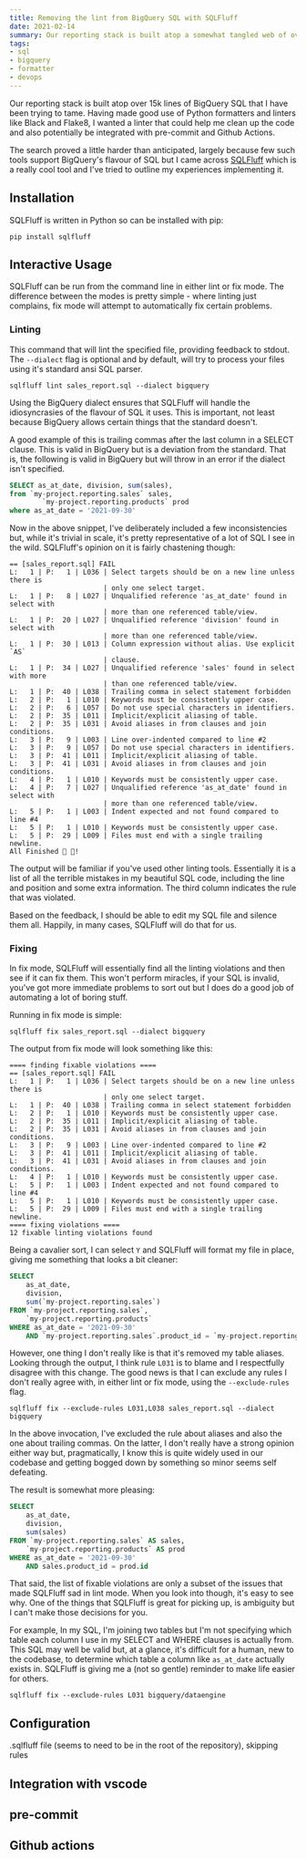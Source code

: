 ```yaml
---
title: Removing the lint from BigQuery SQL with SQLFluff
date: 2021-02-14
summary: Our reporting stack is built atop a somewhat tangled web of over 15k lines of BigQuery SQL. I wanted a linter that could help me clean up the code and also potentially be integrated with pre-commit and Github Actions. The search proved a little harder than anticipated, largely because few such tools support BigQuery's flavour of SQL but I came across SQLFluff and have been checking how feasible it would be to use on this project.
tags:
- sql
- bigquery
- formatter
- devops
---
```


Our reporting stack is built atop over 15k lines of BigQuery SQL that I have been trying to tame. Having made good use of Python formatters and linters like Black and Flake8, I wanted a linter that could help me clean up the code and also potentially be integrated with pre-commit and Github Actions.

The search proved a little harder than anticipated, largely because few such tools support BigQuery's flavour of SQL but I came across [SQLFluff](https://www.sqlfluff.com/) which is a really cool tool and I've tried to outline my experiences implementing it.

## Installation

SQLFluff is written in Python so can be installed with pip:

```bash{promptHost: "deathstar"}
pip install sqlfluff
```

## Interactive Usage

SQLFluff can be run from the command line in either lint or fix mode. The difference between the modes is pretty simple - where linting just complains, fix mode will attempt to automatically fix certain problems.

### Linting

This command that will lint the specified file, providing feedback to stdout. The `--dialect` flag is optional and by default, will try to process your files using it's standard ansi SQL parser.

```bash{promptHost: "deathstar"}
sqlfluff lint sales_report.sql --dialect bigquery
```

Using the BigQuery dialect ensures that SQLFluff will handle the idiosyncrasies of the flavour of SQL it uses. This is important, not least because BigQuery allows certain things that the standard doesn't.

A good example of this is trailing commas after the last column in a SELECT clause. This is valid in BigQuery but is a deviation from the standard. That is, the following is valid in BigQuery but will throw in an error if the dialect isn't specified.

```SQL
SELECT as_at_date, division, sum(sales),
from `my-project.reporting.sales` sales,
        `my-project.reporting.products` prod
where as_at_date = '2021-09-30'
```

Now in the above snippet, I've deliberately included a few inconsistencies but, while it's trivial in scale, it's pretty representative of a lot of SQL I see in the wild. SQLFluff's opinion on it is fairly chastening though:

```
== [sales_report.sql] FAIL
L:   1 | P:   1 | L036 | Select targets should be on a new line unless there is
                       | only one select target.
L:   1 | P:   8 | L027 | Unqualified reference 'as_at_date' found in select with
                       | more than one referenced table/view.
L:   1 | P:  20 | L027 | Unqualified reference 'division' found in select with
                       | more than one referenced table/view.
L:   1 | P:  30 | L013 | Column expression without alias. Use explicit `AS`
                       | clause.
L:   1 | P:  34 | L027 | Unqualified reference 'sales' found in select with more
                       | than one referenced table/view.
L:   1 | P:  40 | L038 | Trailing comma in select statement forbidden
L:   2 | P:   1 | L010 | Keywords must be consistently upper case.
L:   2 | P:   6 | L057 | Do not use special characters in identifiers.
L:   2 | P:  35 | L011 | Implicit/explicit aliasing of table.
L:   2 | P:  35 | L031 | Avoid aliases in from clauses and join conditions.
L:   3 | P:   9 | L003 | Line over-indented compared to line #2
L:   3 | P:   9 | L057 | Do not use special characters in identifiers.
L:   3 | P:  41 | L011 | Implicit/explicit aliasing of table.
L:   3 | P:  41 | L031 | Avoid aliases in from clauses and join conditions.
L:   4 | P:   1 | L010 | Keywords must be consistently upper case.
L:   4 | P:   7 | L027 | Unqualified reference 'as_at_date' found in select with
                       | more than one referenced table/view.
L:   5 | P:   1 | L003 | Indent expected and not found compared to line #4
L:   5 | P:   1 | L010 | Keywords must be consistently upper case.
L:   5 | P:  29 | L009 | Files must end with a single trailing newline.
All Finished 📜 🎉!
```

The output will be familiar if you've used other linting tools. Essentially it is a list of all the terrible mistakes in my beautiful SQL code, including the line and position and some extra information. The third column indicates the rule that was violated.

Based on the feedback, I should be able to edit my SQL file and silence them all. Happily, in many cases, SQLFluff will do that for us.

### Fixing

In fix mode, SQLFluff will essentially find all the linting violations and then see if it can fix them. This won't perform miracles, if your SQL is invalid, you've got more immediate problems to sort out but I does do a good job of automating a lot of boring stuff.

Running in fix mode is simple:

```bash{promptHost: "deathstar"}
sqlfluff fix sales_report.sql --dialect bigquery
```

The output from fix mode will look something like this:

```
==== finding fixable violations ====
== [sales_report.sql] FAIL
L:   1 | P:   1 | L036 | Select targets should be on a new line unless there is
                       | only one select target.
L:   1 | P:  40 | L038 | Trailing comma in select statement forbidden
L:   2 | P:   1 | L010 | Keywords must be consistently upper case.
L:   2 | P:  35 | L011 | Implicit/explicit aliasing of table.
L:   2 | P:  35 | L031 | Avoid aliases in from clauses and join conditions.
L:   3 | P:   9 | L003 | Line over-indented compared to line #2
L:   3 | P:  41 | L011 | Implicit/explicit aliasing of table.
L:   3 | P:  41 | L031 | Avoid aliases in from clauses and join conditions.
L:   4 | P:   1 | L010 | Keywords must be consistently upper case.
L:   5 | P:   1 | L003 | Indent expected and not found compared to line #4
L:   5 | P:   1 | L010 | Keywords must be consistently upper case.
L:   5 | P:  29 | L009 | Files must end with a single trailing newline.
==== fixing violations ====
12 fixable linting violations found
```

Being a cavalier sort, I can select `Y` and SQLFluff will format my file in place, giving me something that looks a bit cleaner:

```sql
SELECT
    as_at_date,
    division,
    sum(`my-project.reporting.sales`)
FROM `my-project.reporting.sales`,
    `my-project.reporting.products`
WHERE as_at_date = '2021-09-30'
    AND `my-project.reporting.sales`.product_id = `my-project.reporting.products`.id
```

However, one thing I don't really like is that it's removed my table aliases. Looking through the output, I think rule `L031` is to blame and I respectfully disagree with this change. The good news is that I can exclude any rules I don't really agree with, in either lint or fix mode, using the `--exclude-rules` flag.

```bash{promptHost: "deathstar"}
sqlfluff fix --exclude-rules L031,L038 sales_report.sql --dialect bigquery
```

In the above invocation, I've excluded the rule about aliases and also the one about trailing commas. On the latter, I don't really have a strong opinion either way but, pragmatically, I know this is quite widely used in our codebase and getting bogged down by something so minor seems self defeating.

The result is somewhat more pleasing:

```sql
SELECT
    as_at_date,
    division,
    sum(sales)
FROM `my-project.reporting.sales` AS sales,
    `my-project.reporting.products` AS prod
WHERE as_at_date = '2021-09-30'
    AND sales.product_id = prod.id
```


That said, the list of fixable violations are only a subset of the issues that made SQLFluff sad in lint mode. When you look into though, it's easy to see why. One of the things that SQLFluff is great for picking up, is ambiguity but I can't make those decisions for you.

For example, In my SQL, I'm joining two tables but I'm not specifying which table each column I use in my SELECT and WHERE clauses is actually from. This SQL may well be valid but, at a glance, it's difficult for a human, new to the codebase, to determine which table a column like `as_at_date` actually exists in. SQLFluff is giving me a (not so gentle) reminder to make life easier for others.

```bash{promptHost: "deathstar"}
sqlfluff fix --exclude-rules L031 bigquery/dataengine
```



## Configuration

.sqlfluff file (seems to need to be in the root of the repository), skipping rules

## Integration with vscode

## pre-commit

## Github actions
